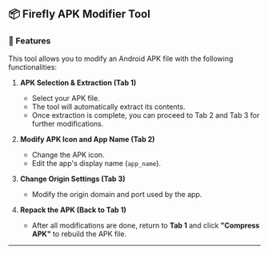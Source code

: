 ## 📦 Firefly APK Modifier Tool

### 🔧 Features

This tool allows you to modify an Android APK file with the following functionalities:

1. **APK Selection & Extraction (Tab 1)**

   * Select your APK file.
   * The tool will automatically extract its contents.
   * Once extraction is complete, you can proceed to Tab 2 and Tab 3 for further modifications.

2. **Modify APK Icon and App Name (Tab 2)**

   * Change the APK icon.
   * Edit the app's display name (`app_name`).

3. **Change Origin Settings (Tab 3)**

   * Modify the origin domain and port used by the app.

4. **Repack the APK (Back to Tab 1)**

   * After all modifications are done, return to **Tab 1** and click **"Compress APK"** to rebuild the APK file.

---
